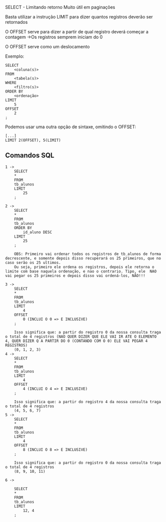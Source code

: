 SELECT - Limitando retorno
    Muito útil em paginações

Basta utilizar a instrução LIMIT para dizer quantos registros deverão ser retornados

O OFFSET serve para dizer a partir de qual registro deverá começar a contagem
    ->Os registros semprem iniciam do 0

O OFFSET serve como um deslocamento

Exemplo:

    SELECT
        <coluna(s)>
    FROM
        <tabela(s)>
    WHERE
        <filtro(s)>
    ORDER BY
        <ordenação>
    LIMIT
        5
    OFFSET
        2
    ;


Podemos usar uma outra opção de sintaxe, omitindo o OFFSET:

    [...]
    LIMIT 2(OFFSET), 5(LIMIT)


## Comandos SQL

    1 ->    
        SELECT
        *
        FROM
        tb_alunos
        LIMIT
            25
        ;

    2 ->    
        SELECT
        *
        FROM
        tb_alunos
        ORDER BY
            id_aluno DESC
        LIMIT
            25
        ;

        OBS: Primeiro vai ordenar todos os registros de tb_alunos de forma decrescente, e somente depois disso recuperará os 25 primeiros, que no caso serão os 25 ultimos.
        Ou seja, primeiro ele ordena os registros, depois ele retorna o limite com base naquela ordenação, e nao o contrario. Tipo, ele  NAO vai pegar os 25 primeiros e depois disso vai ordená-los, NÃO!!!
    
    3 ->    
        SELECT
        *
        FROM
        tb_alunos
        LIMIT
            4
        OFFSET
            0 (INCLUI O 0 => E INCLUSIVE)
        ;

        Isso significa que: a partir do registro 0 da nossa consulta traga o total de 4 registros (NAO QUER DIZER QUE ELE VAI IR ATE O ELEMENTO 4, QUER DIZER Q A PARTIR DO 0 (CONTANDO COM O 0) ELE VAI PEGAR 4 REGISTROS)
        (0, 1, 2, 3)
    4 ->    
        SELECT
        *
        FROM
        tb_alunos
        LIMIT
            4
        OFFSET
            4 (INCLUI O 4 => E INCLUSIVE)
        ;

        Isso significa que: a partir do registro 4 da nossa consulta traga o total de 4 registros
        (4, 5, 6, 7)
    5 ->    
        SELECT
        *
        FROM
        tb_alunos
        LIMIT
            4
        OFFSET
            8 (INCLUI O 8 => E INCLUSIVE)
        ;

        Isso significa que: a partir do registro 0 da nossa consulta traga o total de 4 registros
        (8, 9, 10, 11)
    
    6 ->

        SELECT
        *
        FROM
        tb_alunos
        LIMIT
            12, 4
        ;